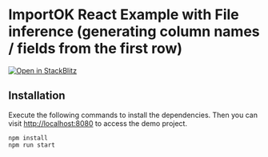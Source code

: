 # ImportOK React Example with File inference (generating column names / fields from the first row)

[![Open in StackBlitz](https://developer.stackblitz.com/img/open_in_stackblitz.svg)](https://stackblitz.com/github/importok/react-example?file=src%2FApp.js)

## Installation

Execute the following commands to install the dependencies. Then you can visit [http://localhost:8080](http://localhost:8080) to access the demo project.

```
npm install
npm run start
```
